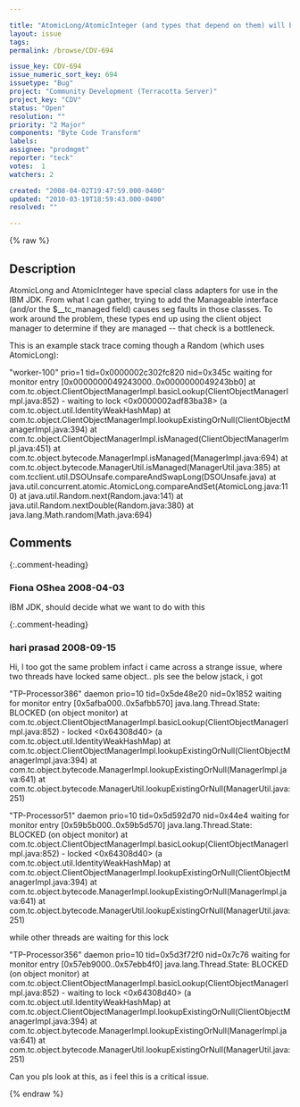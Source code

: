 ```yaml
---

title: "AtomicLong/AtomicInteger (and types that depend on them) will be slow and concurrency bottlenecks in IBM JDK"
layout: issue
tags: 
permalink: /browse/CDV-694

issue_key: CDV-694
issue_numeric_sort_key: 694
issuetype: "Bug"
project: "Community Development (Terracotta Server)"
project_key: "CDV"
status: "Open"
resolution: ""
priority: "2 Major"
components: "Byte Code Transform"
labels: 
assignee: "prodmgmt"
reporter: "teck"
votes:  1
watchers: 2

created: "2008-04-02T19:47:59.000-0400"
updated: "2010-03-19T18:59:43.000-0400"
resolved: ""

---
```




{% raw %}



## Description

<div markdown="1" class="description">

AtomicLong and AtomicInteger have special class adapters for use in the IBM JDK. From what I can gather, trying to add the Manageable interface (and/or the $\_\_tc\_managed field) causes seg faults in those classes. To work around the problem, these types end up using the client object manager to determine if they are managed -- that check is a bottleneck. 

This is an example stack trace coming though a Random (which uses AtomicLong):

"worker-100" prio=1 tid=0x0000002c302fc820 nid=0x345c waiting for monitor entry [0x0000000049243000..0x0000000049243bb0]
	at com.tc.object.ClientObjectManagerImpl.basicLookup(ClientObjectManagerImpl.java:852)
	- waiting to lock <0x0000002adf83ba38> (a com.tc.object.util.IdentityWeakHashMap)
	at com.tc.object.ClientObjectManagerImpl.lookupExistingOrNull(ClientObjectManagerImpl.java:394)
	at com.tc.object.ClientObjectManagerImpl.isManaged(ClientObjectManagerImpl.java:451)
	at com.tc.object.bytecode.ManagerImpl.isManaged(ManagerImpl.java:694)
	at com.tc.object.bytecode.ManagerUtil.isManaged(ManagerUtil.java:385)
	at com.tcclient.util.DSOUnsafe.compareAndSwapLong(DSOUnsafe.java)
	at java.util.concurrent.atomic.AtomicLong.compareAndSet(AtomicLong.java:110)
	at java.util.Random.next(Random.java:141)
	at java.util.Random.nextDouble(Random.java:380)
	at java.lang.Math.random(Math.java:694)

</div>

## Comments


{:.comment-heading}
### **Fiona OShea** <span class="date">2008-04-03</span>

<div markdown="1" class="comment">

IBM JDK, should decide what we want to do with this

</div>


{:.comment-heading}
### **hari prasad** <span class="date">2008-09-15</span>

<div markdown="1" class="comment">

Hi,
I too got the same problem
infact i came across a strange issue, 
where two threads have locked same object..
pls see the below jstack, i got 

"TP-Processor386" daemon prio=10 tid=0x5de48e20 nid=0x1852 waiting for monitor entry [0x5afba000..0x5afbb570]
   java.lang.Thread.State: BLOCKED (on object monitor)
	at com.tc.object.ClientObjectManagerImpl.basicLookup(ClientObjectManagerImpl.java:852)
	- locked <0x64308d40> (a com.tc.object.util.IdentityWeakHashMap)
	at com.tc.object.ClientObjectManagerImpl.lookupExistingOrNull(ClientObjectManagerImpl.java:394)
	at com.tc.object.bytecode.ManagerImpl.lookupExistingOrNull(ManagerImpl.java:641)
	at com.tc.object.bytecode.ManagerUtil.lookupExistingOrNull(ManagerUtil.java:251)

"TP-Processor51" daemon prio=10 tid=0x5d592d70 nid=0x44e4 waiting for monitor entry [0x59b5b000..0x59b5d570]
   java.lang.Thread.State: BLOCKED (on object monitor)
	at com.tc.object.ClientObjectManagerImpl.basicLookup(ClientObjectManagerImpl.java:852)
	- locked <0x64308d40> (a com.tc.object.util.IdentityWeakHashMap)
	at com.tc.object.ClientObjectManagerImpl.lookupExistingOrNull(ClientObjectManagerImpl.java:394)
	at com.tc.object.bytecode.ManagerImpl.lookupExistingOrNull(ManagerImpl.java:641)
	at com.tc.object.bytecode.ManagerUtil.lookupExistingOrNull(ManagerUtil.java:251)


while other threads are waiting for this lock

"TP-Processor356" daemon prio=10 tid=0x5d3f72f0 nid=0x7c76 waiting for monitor entry [0x57eb9000..0x57ebb4f0]
   java.lang.Thread.State: BLOCKED (on object monitor)
	at com.tc.object.ClientObjectManagerImpl.basicLookup(ClientObjectManagerImpl.java:852)
	- waiting to lock <0x64308d40> (a com.tc.object.util.IdentityWeakHashMap)
	at com.tc.object.ClientObjectManagerImpl.lookupExistingOrNull(ClientObjectManagerImpl.java:394)
	at com.tc.object.bytecode.ManagerImpl.lookupExistingOrNull(ManagerImpl.java:641)
	at com.tc.object.bytecode.ManagerUtil.lookupExistingOrNull(ManagerUtil.java:251)


Can you pls look at this, as i feel this is a critical issue.




</div>



{% endraw %}
